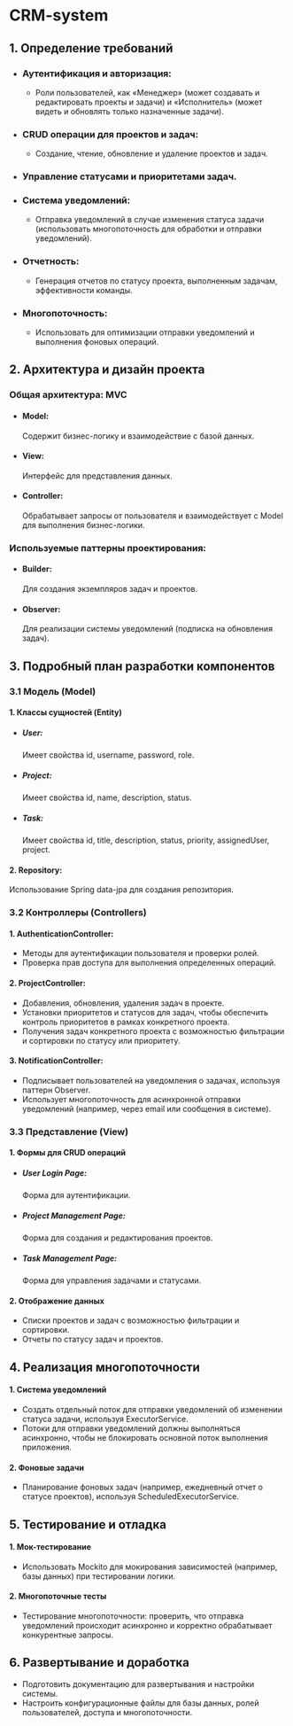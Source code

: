 # CRM-system
## 1. Определение требований

   - ### Аутентификация и авторизация:
     - Роли пользователей, как «Менеджер» (может создавать и редактировать проекты и задачи) и «Исполнитель» (может видеть и обновлять только назначенные задачи).

   - ### CRUD операции для проектов и задач:
     - Создание, чтение, обновление и удаление проектов и задач.

   - ### Управление статусами и приоритетами задач.

   - ### Система уведомлений:
     - Отправка уведомлений в случае изменения статуса задачи (использовать многопоточность для обработки и отправки уведомлений).

   - ### Отчетность:
     - Генерация отчетов по статусу проекта, выполненным задачам, эффективности команды.

   - ### Многопоточность:
     - Использовать для оптимизации отправки уведомлений и выполнения фоновых операций.

## 2. Архитектура и дизайн проекта

   ### Общая архитектура: MVC

   - #### Model: 
      Содержит бизнес-логику и взаимодействие с базой данных.

   - #### View: 
      Интерфейс для представления данных.

   - #### Controller: 
      Обрабатывает запросы от пользователя и взаимодействует с Model для выполнения бизнес-логики.

   ### Используемые паттерны проектирования:
   - #### Builder: 
      Для создания экземпляров задач и проектов.

   - #### Observer:
      Для реализации системы уведомлений (подписка на обновления задач).

## 3. Подробный план разработки компонентов

   ### 3.1 Модель (Model)

   #### 1. Классы сущностей (Entity)

   - ##### User: 
      Имеет свойства id, username, password, role.

   - ##### Project: 
      Имеет свойства id, name, description, status.

   - ##### Task: 
      Имеет свойства id, title, description, status, priority, assignedUser, project.

   #### 2. Repository:
   Использование Spring data-jpa для создания репозитория.

  ### 3.2 Контроллеры (Controllers)
   
   #### 1. AuthenticationController:
   - Методы для аутентификации пользователя и проверки ролей.
   - Проверка прав доступа для выполнения определенных операций.

   #### 2. ProjectController:
   - Добавления, обновления, удаления задач в проекте.
   - Установки приоритетов и статусов для задач, чтобы обеспечить контроль приоритетов в рамках конкретного проекта.
   - Получения задач конкретного проекта с возможностью фильтрации и сортировки по статусу или приоритету.

   #### 3. NotificationController:
   - Подписывает пользователей на уведомления о задачах, используя паттерн Observer.
   - Использует многопоточность для асинхронной отправки уведомлений (например, через email или сообщения в системе).

  ### 3.3 Представление (View)

  #### 1. Формы для CRUD операций

  - ##### User Login Page: 
    Форма для аутентификации.

  - ##### Project Management Page:
    Форма для создания и редактирования проектов.

  - ##### Task Management Page: 
    Форма для управления задачами и статусами.

  #### 2. Отображение данных
  - Списки проектов и задач с возможностью фильтрации и сортировки.
  - Отчеты по статусу задач и проектов.

## 4. Реализация многопоточности
   #### 1. Система уведомлений
   - Создать отдельный поток для отправки уведомлений об изменении статуса задачи, используя ExecutorService.
   - Потоки для отправки уведомлений должны выполняться асинхронно, чтобы не блокировать основной поток выполнения приложения.

   #### 2. Фоновые задачи
   - Планирование фоновых задач (например, ежедневный отчет о статусе проектов), используя ScheduledExecutorService.

## 5. Тестирование и отладка
   #### 1. Мок-тестирование
   - Использовать Mockito для мокирования зависимостей (например, базы данных) при тестировании логики.

   #### 2. Многопоточные тесты
   - Тестирование многопоточности: проверить, что отправка уведомлений происходит асинхронно и корректно обрабатывает конкурентные запросы.

## 6. Развертывание и доработка
   - Подготовить документацию для развертывания и настройки системы.
   - Настроить конфигурационные файлы для базы данных, ролей пользователей, доступа и многопоточности.